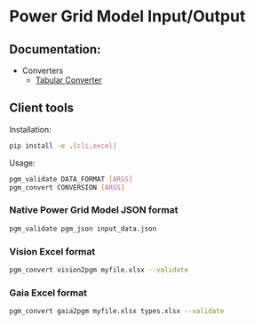 <!--
SPDX-FileCopyrightText: 2022 Contributors to the Power Grid Model IO project <dynamic.grid.calculation@alliander.com>

SPDX-License-Identifier: MPL-2.0
-->
# Power Grid Model Input/Output

## Documentation:
  * Converters
    * [Tabular Converter](docs/converters/tabular_converter.md)


## Client tools

Installation:
```bash
pip install -e .[cli,excel]
```

Usage:
```bash
pgm_validate DATA_FORMAT [ARGS]
pgm_convert CONVERSION [ARGS]
```

### Native Power Grid Model JSON format

```bash
pgm_validate pgm_json input_data.json
```

### Vision Excel format

```bash
pgm_convert vision2pgm myfile.xlsx --validate
```

### Gaia Excel format

```bash
pgm_convert gaia2pgm myfile.xlsx types.xlsx --validate
```
